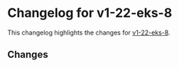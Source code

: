 # Changelog for v1-22-eks-8

This changelog highlights the changes for [v1-22-eks-8](https://github.com/aws/eks-distro/tree/v1-22-eks-8).

## Changes

